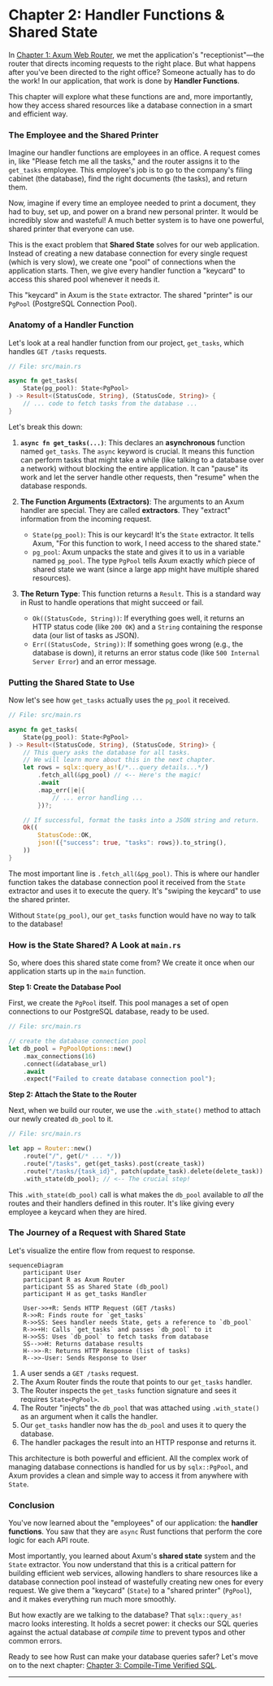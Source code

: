 # Chapter 2: Handler Functions & Shared State

In [Chapter 1: Axum Web Router](01_axum_web_router.md), we met the application's "receptionist"—the router that directs incoming requests to the right place. But what happens after you've been directed to the right office? Someone actually has to do the work! In our application, that work is done by **Handler Functions**.

This chapter will explore what these functions are and, more importantly, how they access shared resources like a database connection in a smart and efficient way.

### The Employee and the Shared Printer

Imagine our handler functions are employees in an office. A request comes in, like "Please fetch me all the tasks," and the router assigns it to the `get_tasks` employee. This employee's job is to go to the company's filing cabinet (the database), find the right documents (the tasks), and return them.

Now, imagine if every time an employee needed to print a document, they had to buy, set up, and power on a brand new personal printer. It would be incredibly slow and wasteful! A much better system is to have one powerful, shared printer that everyone can use.

This is the exact problem that **Shared State** solves for our web application. Instead of creating a new database connection for every single request (which is very slow), we create one "pool" of connections when the application starts. Then, we give every handler function a "keycard" to access this shared pool whenever it needs it.

This "keycard" in Axum is the `State` extractor. The shared "printer" is our `PgPool` (PostgreSQL Connection Pool).

### Anatomy of a Handler Function

Let's look at a real handler function from our project, `get_tasks`, which handles `GET /tasks` requests.

```rust
// File: src/main.rs

async fn get_tasks(
    State(pg_pool): State<PgPool>
) -> Result<(StatusCode, String), (StatusCode, String)> {
    // ... code to fetch tasks from the database ...
}
```

Let's break this down:

1.  **`async fn get_tasks(...)`**: This declares an **asynchronous** function named `get_tasks`. The `async` keyword is crucial. It means this function can perform tasks that might take a while (like talking to a database over a network) without blocking the entire application. It can "pause" its work and let the server handle other requests, then "resume" when the database responds.

2.  **The Function Arguments (Extractors)**: The arguments to an Axum handler are special. They are called **extractors**. They "extract" information from the incoming request.
    - `State(pg_pool)`: This is our keycard! It's the `State` extractor. It tells Axum, "For this function to work, I need access to the shared state."
    - `pg_pool`: Axum unpacks the state and gives it to us in a variable named `pg_pool`. The type `PgPool` tells Axum exactly *which* piece of shared state we want (since a large app might have multiple shared resources).

3.  **The Return Type**: This function returns a `Result`. This is a standard way in Rust to handle operations that might succeed or fail.
    - `Ok((StatusCode, String))`: If everything goes well, it returns an HTTP status code (like `200 OK`) and a `String` containing the response data (our list of tasks as JSON).
    - `Err((StatusCode, String))`: If something goes wrong (e.g., the database is down), it returns an error status code (like `500 Internal Server Error`) and an error message.

### Putting the Shared State to Use

Now let's see how `get_tasks` actually uses the `pg_pool` it received.

```rust
// File: src/main.rs

async fn get_tasks(
    State(pg_pool): State<PgPool>
) -> Result<(StatusCode, String), (StatusCode, String)> {
    // This query asks the database for all tasks.
    // We will learn more about this in the next chapter.
    let rows = sqlx::query_as!(/*...query details...*/)
        .fetch_all(&pg_pool) // <-- Here's the magic!
        .await
        .map_err(|e|{
            // ... error handling ...
        })?;

    // If successful, format the tasks into a JSON string and return.
    Ok((
        StatusCode::OK,
        json!({"success": true, "tasks": rows}).to_string(),
    ))
}
```

The most important line is `.fetch_all(&pg_pool)`. This is where our handler function takes the database connection pool it received from the `State` extractor and uses it to execute the query. It's "swiping the keycard" to use the shared printer.

Without `State(pg_pool)`, our `get_tasks` function would have no way to talk to the database!

### How is the State Shared? A Look at `main.rs`

So, where does this shared state come from? We create it once when our application starts up in the `main` function.

**Step 1: Create the Database Pool**

First, we create the `PgPool` itself. This pool manages a set of open connections to our PostgreSQL database, ready to be used.

```rust
// File: src/main.rs

// create the database connection pool
let db_pool = PgPoolOptions::new()
    .max_connections(16)
    .connect(&database_url)
    .await
    .expect("Failed to create database connection pool");
```

**Step 2: Attach the State to the Router**

Next, when we build our router, we use the `.with_state()` method to attach our newly created `db_pool` to it.

```rust
// File: src/main.rs

let app = Router::new()
    .route("/", get(/* ... */))
    .route("/tasks", get(get_tasks).post(create_task))
    .route("/tasks/{task_id}", patch(update_task).delete(delete_task))
    .with_state(db_pool); // <-- The crucial step!
```

This `.with_state(db_pool)` call is what makes the `db_pool` available to *all* the routes and their handlers defined in this router. It's like giving every employee a keycard when they are hired.

### The Journey of a Request with Shared State

Let's visualize the entire flow from request to response.

```mermaid
sequenceDiagram
    participant User
    participant R as Axum Router
    participant SS as Shared State (db_pool)
    participant H as get_tasks Handler

    User->>+R: Sends HTTP Request (GET /tasks)
    R->>R: Finds route for `get_tasks`
    R->>SS: Sees handler needs State, gets a reference to `db_pool`
    R->>+H: Calls `get_tasks` and passes `db_pool` to it
    H->>SS: Uses `db_pool` to fetch tasks from database
    SS-->>H: Returns database results
    H-->>-R: Returns HTTP Response (list of tasks)
    R-->>-User: Sends Response to User
```

1.  A user sends a `GET /tasks` request.
2.  The Axum Router finds the route that points to our `get_tasks` handler.
3.  The Router inspects the `get_tasks` function signature and sees it requires `State<PgPool>`.
4.  The Router "injects" the `db_pool` that was attached using `.with_state()` as an argument when it calls the handler.
5.  Our `get_tasks` handler now has the `db_pool` and uses it to query the database.
6.  The handler packages the result into an HTTP response and returns it.

This architecture is both powerful and efficient. All the complex work of managing database connections is handled for us by `sqlx::PgPool`, and Axum provides a clean and simple way to access it from anywhere with `State`.

### Conclusion

You've now learned about the "employees" of our application: the **handler functions**. You saw that they are `async` Rust functions that perform the core logic for each API route.

Most importantly, you learned about Axum's **shared state** system and the `State` extractor. You now understand that this is a critical pattern for building efficient web services, allowing handlers to share resources like a database connection pool instead of wastefully creating new ones for every request. We give them a "keycard" (`State`) to a "shared printer" (`PgPool`), and it makes everything run much more smoothly.

But how exactly are we talking to the database? That `sqlx::query_as!` macro looks interesting. It holds a secret power: it checks our SQL queries against the actual database *at compile time* to prevent typos and other common errors.

Ready to see how Rust can make your database queries safer? Let's move on to the next chapter: [Chapter 3: Compile-Time Verified SQL](03_compile_time_verified_sql.md).

---
